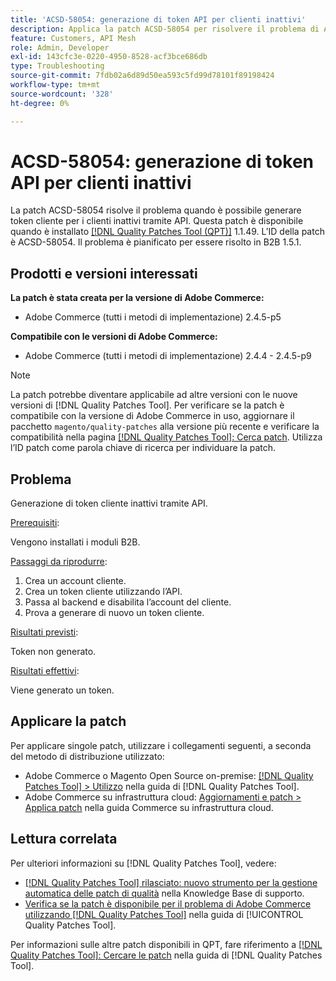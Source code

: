 ```yaml
---
title: 'ACSD-58054: generazione di token API per clienti inattivi'
description: Applica la patch ACSD-58054 per risolvere il problema di Adobe Commerce, dove è possibile generare token cliente per i clienti inattivi tramite API.
feature: Customers, API Mesh
role: Admin, Developer
exl-id: 143cfc3e-0220-4950-8528-acf3bce686db
type: Troubleshooting
source-git-commit: 7fdb02a6d89d50ea593c5fd99d78101f89198424
workflow-type: tm+mt
source-wordcount: '328'
ht-degree: 0%

---
```


# ACSD-58054: generazione di token API per clienti inattivi

La patch ACSD-58054 risolve il problema quando è possibile generare token cliente per i clienti inattivi tramite API. Questa patch è disponibile quando è installato [[!DNL Quality Patches Tool (QPT)]](https://experienceleague.adobe.com/en/docs/commerce-operations/tools/quality-patches-tool/quality-patches-tool-to-self-serve-quality-patches) 1.1.49. L’ID della patch è ACSD-58054. Il problema è pianificato per essere risolto in B2B 1.5.1.

## Prodotti e versioni interessati

**La patch è stata creata per la versione di Adobe Commerce:**

* Adobe Commerce (tutti i metodi di implementazione) 2.4.5-p5

**Compatibile con le versioni di Adobe Commerce:**

* Adobe Commerce (tutti i metodi di implementazione) 2.4.4 - 2.4.5-p9

>[!NOTE]
>
>La patch potrebbe diventare applicabile ad altre versioni con le nuove versioni di [!DNL Quality Patches Tool]. Per verificare se la patch è compatibile con la versione di Adobe Commerce in uso, aggiornare il pacchetto `magento/quality-patches` alla versione più recente e verificare la compatibilità nella pagina [[!DNL Quality Patches Tool]: Cerca patch](https://experienceleague.adobe.com/tools/commerce-quality-patches/index.html). Utilizza l’ID patch come parola chiave di ricerca per individuare la patch.

## Problema

Generazione di token cliente inattivi tramite API.

<u>Prerequisiti</u>:

Vengono installati i moduli B2B.

<u>Passaggi da riprodurre</u>:

1. Crea un account cliente.
1. Crea un token cliente utilizzando l’API.
1. Passa al backend e disabilita l’account del cliente.
1. Prova a generare di nuovo un token cliente.

<u>Risultati previsti</u>:

Token non generato.

<u>Risultati effettivi</u>:

Viene generato un token.

## Applicare la patch

Per applicare singole patch, utilizzare i collegamenti seguenti, a seconda del metodo di distribuzione utilizzato:

* Adobe Commerce o Magento Open Source on-premise: [[!DNL Quality Patches Tool] > Utilizzo](/help/tools/quality-patches-tool/usage.md) nella guida di [!DNL Quality Patches Tool].
* Adobe Commerce su infrastruttura cloud: [Aggiornamenti e patch > Applica patch](https://experienceleague.adobe.com/docs/commerce-cloud-service/user-guide/develop/upgrade/apply-patches.html) nella guida Commerce su infrastruttura cloud.

## Lettura correlata

Per ulteriori informazioni su [!DNL Quality Patches Tool], vedere:

* [[!DNL Quality Patches Tool] rilasciato: nuovo strumento per la gestione automatica delle patch di qualità](https://experienceleague.adobe.com/en/docs/commerce-operations/tools/quality-patches-tool/quality-patches-tool-to-self-serve-quality-patches) nella Knowledge Base di supporto.
* [Verifica se la patch è disponibile per il problema di Adobe Commerce utilizzando  [!DNL Quality Patches Tool]](/help/tools/quality-patches-tool/patches-available-in-qpt/check-patch-for-magento-issue-with-magento-quality-patches.md) nella guida di [!UICONTROL Quality Patches Tool].


Per informazioni sulle altre patch disponibili in QPT, fare riferimento a [[!DNL Quality Patches Tool]: Cercare le patch](https://experienceleague.adobe.com/tools/commerce-quality-patches/index.html) nella guida di [!DNL Quality Patches Tool].
